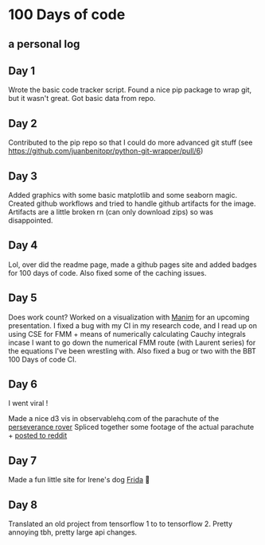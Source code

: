 # 100 Days of code
a personal log
---

## Day 1

Wrote the basic code tracker script. Found a nice pip package to wrap git, but
it wasn't great. Got basic data from repo.


## Day 2

Contributed to the pip repo so that I could do more advanced git stuff (see
https://github.com/juanbenitopr/python-git-wrapper/pull/6)

## Day 3

Added graphics with some basic matplotlib and some seaborn magic. Created
github workflows and tried to handle github artifacts for the image. Artifacts
are a little broken rn (can only download zips) so was disappointed.

## Day 4

Lol, over did the readme page, made a github pages site and added badges for
100 days of code. Also fixed some of the caching issues.

## Day 5

Does work count? Worked on a visualization with
[Manim](https://github.com/ManimCommunity/manim/) for an upcoming presentation.
I fixed a bug with my CI in my research code, and I read up on using CSE for
FMM + means of numerically calculating Cauchy integrals incase I want to go
down the numerical FMM route (with Laurent series) for the equations I've
been wrestling with. Also fixed a bug or two with the BBT 100 Days of code
CI.

## Day 6

I went viral !

Made a nice d3 vis in observablehq.com of the parachute of the [perseverance rover](https://observablehq.com/@dmadisetti/perseverance-parachute)
Spliced together some footage of the actual parachute + [posted to reddit](https://reddit.com/r/dataisbeautiful/comments/lqgset/oc_decoding_the_stars_visualizing_the_message_in/)

## Day 7

Made a fun little site for Irene's dog [Frida](https://www.frida.kim) :tada:

## Day 8

Translated an old project from tensorflow 1 to to tensorflow 2. Pretty annoying tbh, pretty large api changes.
